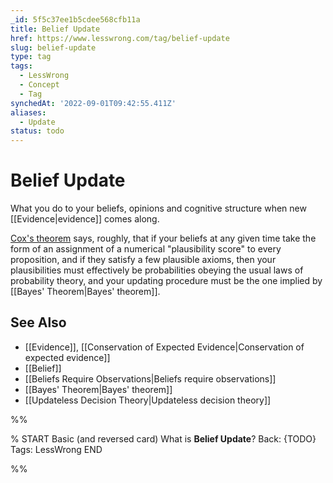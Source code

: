 ```yaml
---
_id: 5f5c37ee1b5cdee568cfb11a
title: Belief Update
href: https://www.lesswrong.com/tag/belief-update
slug: belief-update
type: tag
tags:
  - LessWrong
  - Concept
  - Tag
synchedAt: '2022-09-01T09:42:55.411Z'
aliases:
  - Update
status: todo
---
```


# Belief Update

What you do to your beliefs, opinions and cognitive structure when new [[Evidence|evidence]] comes along.

[Cox's theorem](https://wiki.lesswrong.com/wiki/Cox's_theorem) says, roughly, that if your beliefs at any given time take the form of an assignment of a numerical "plausibility score" to every proposition, and if they satisfy a few plausible axioms, then your plausibilities must effectively be probabilities obeying the usual laws of probability theory, and your updating procedure must be the one implied by [[Bayes' Theorem|Bayes' theorem]].

## See Also

- [[Evidence]], [[Conservation of Expected Evidence|Conservation of expected evidence]]
- [[Belief]]
- [[Beliefs Require Observations|Beliefs require observations]]
- [[Bayes' Theorem|Bayes' theorem]]
- [[Updateless Decision Theory|Updateless decision theory]]


%%

% START
Basic (and reversed card)
What is **Belief Update**?
Back: {TODO}
Tags: LessWrong
END
<!--ID: 1663157018853-->


%%
	
